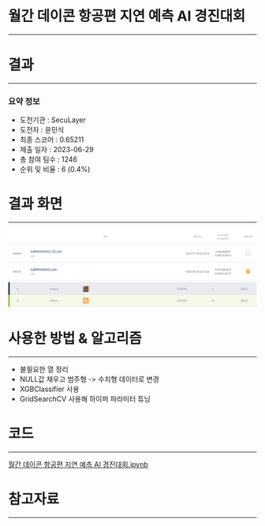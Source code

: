 # 월간 데이콘 항공편 지연 예측 AI 경진대회
-----------------------------------
# 결과
-----------------------------------
### 요약 정보
  * 도전기관 : SecuLayer
  * 도전자 : 윤민식
  * 최종 스코어 : 0.65211
  * 제출 일자 : 2023-06-29
  * 총 참여 팀수 : 1246
  * 순위 및 비율 : 6 (0.4%)
# 결과 화면
-----------------------------------
![score](./img/score.PNG)
![rank](./img/rank.PNG)
# 사용한 방법 & 알고리즘
----------------------------------
  * 불필요한 열 정리
  * NULL값 채우고 범주형 -> 수치형 데이터로 변경
  * XGBClassifier 사용
  * GridSearchCV 사용해 하이퍼 파라미터 튜닝
# 코드
----------------------------------
[월간 데이콘 항공편 지연 예측 AI 경진대회.ipynb](./월간_데이콘_항공편_지연_예측_AI_경진대회.ipynb)
# 참고자료
----------------------------------
